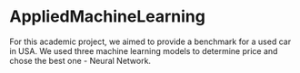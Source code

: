 # AppliedMachineLearning
For this academic project, we aimed to provide a benchmark for a used car in USA. We used three machine learning models to determine price and chose the best one - Neural Network.
